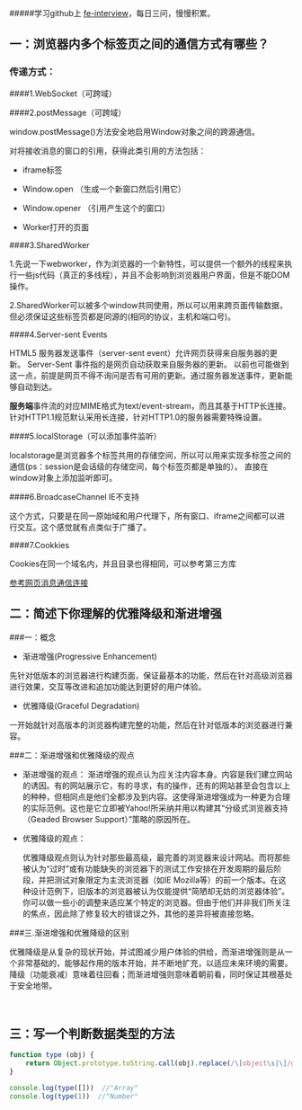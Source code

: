 #####学习github上 [fe-interview](https://github.com/haizlin/fe-interview)，每日三问，慢慢积累。



## 一：浏览器内多个标签页之间的通信方式有哪些？

### 传递方式：

####1.WebSocket（可跨域）

####2.postMessage（可跨域）

window.postMessage()方法安全地启用Window对象之间的跨源通信。

对将接收消息的窗口的引用，获得此类引用的方法包括：

- iframe标签

- Window.open （生成一个新窗口然后引用它） 

- Window.opener （引用产生这个的窗口） 

- Worker打开的页面 

####3.SharedWorker

1.先说一下webworker，作为浏览器的一个新特性，可以提供一个额外的线程来执行一些js代码（真正的多线程），并且不会影响到浏览器用户界面，但是不能DOM操作。

2.SharedWorker可以被多个window共同使用，所以可以用来跨页面传输数据，但必须保证这些标签页都是同源的(相同的协议，主机和端口号)。

####4.Server-sent Events

HTML5 服务器发送事件（server-sent event）允许网页获得来自服务器的更新。
Server-Sent 事件指的是网页自动获取来自服务器的更新。
以前也可能做到这一点，前提是网页不得不询问是否有可用的更新。通过服务器发送事件，更新能够自动到达。

**服务端**事件流的对应MIME格式为text/event-stream，而且其基于HTTP长连接。针对HTTP1.1规范默认采用长连接，针对HTTP1.0的服务器需要特殊设置。

####5.localStorage（可以添加事件监听）

localstorage是浏览器多个标签共用的存储空间，所以可以用来实现多标签之间的通信(ps：session是会话级的存储空间，每个标签页都是单独的）。 直接在window对象上添加监听即可。

####6.BroadcaseChannel IE不支持

这个方式，只要是在同一原始域和用户代理下，所有窗口、iframe之间都可以进行交互。这个感觉就有点类似于广播了。

####7.Cookkies

Cookies在同一个域名内，并且目录也得相同，可以参考第三方库

[参考网页消息通信连接](https://xv700.gitee.io/message-communication-for-web/)



## 二：简述下你理解的优雅降级和渐进增强

###一：概念

- 渐进增强(Progressive Enhancement)

先针对低版本的浏览器进行构建页面，保证最基本的功能，然后在针对高级浏览器进行效果，交互等改进和追加功能达到更好的用户体验。

- 优雅降级(Graceful Degradation)

一开始就针对高版本的浏览器构建完整的功能，然后在针对低版本的浏览器进行兼容。

###二：渐进增强和优雅降级的观点

- 渐进增强的观点：
      渐进增强的观点认为应关注内容本身。内容是我们建立网站的诱因。有的网站展示它，有的寻求，有的操作，还有的网站甚至会包含以上的种种，但相同点是他们全都涉及到内容。这使得渐进增强成为一种更为合理的实际范例。这也是它立即被Yahoo!所采纳并用以构建其“分级式浏览器支持（Geaded Browser Support）”策略的原因所在。

- 优雅降级的观点：

  ​	优雅降级观点则认为针对那些最高级，最完善的浏览器来设计网站。而将那些被认为“过时”或有功能缺失的浏览器下的测试工作安排在开发周期的最后阶段，并把测试对象限定为主流浏览器（如IE Mozilla等）的前一个版本。在这种设计范例下，旧版本的浏览器被认为仅能提供“简陋却无妨的浏览器体验”。你可以做一些小的调整来适应某个特定的浏览器。但由于他们并非我们所关注的焦点，因此除了修复较大的错误之外，其他的差异将被直接忽略。

###三.渐进增强和优雅降级的区别

​    优雅降级是从复杂的现状开始，并试图减少用户体验的供给，而渐进增强则是从一个非常基础的，能够起作用的版本开始，并不断地扩充，以适应未来环境的需要。降级（功能衰减）意味着往回看；而渐进增强则意味着朝前看，同时保证其根基处于安全地带。

​    

## 三：写一个判断数据类型的方法

```js
function type (obj) {
	return Object.prototype.toString.call(obj).replace(/\[object\s|\]/g,'');
}

console.log(type([]))  //"Array"
console.log(type(1))  //"Number"
```


